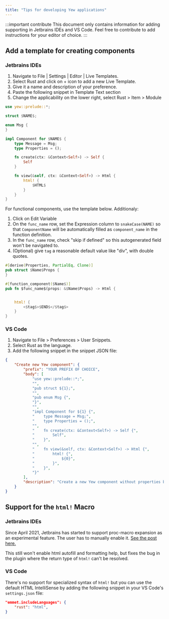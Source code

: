 ```yaml
---
title: "Tips for developing Yew applications"
---
```


:::important contribute
This document only contains information for adding supporting in Jetbrains IDEs and VS Code.
Feel free to contribute to add instructions for your editor of choice. 
:::

## Add a template for creating components

### Jetbrains IDEs

1. Navigate to File | Settings | Editor | Live Templates.
2. Select Rust and click on + icon to add a new Live Template.
3. Give it a name and description of your preference.
4. Paste the following snippet in Template Text section
5. Change the applicability on the lower right, select Rust > Item > Module
```rust ,ignore
use yew::prelude::*;

struct $NAME$;

enum Msg {
}

impl Component for $NAME$ {
    type Message = Msg;
    type Properties = ();

    fn create(ctx: &Context<Self>) -> Self {
        Self
    }

    fn view(&self, ctx: &Context<Self>) -> Html {
        html! {
            $HTML$
        }
    }
}
```

For functional components, use the template below. Additionaly: 

1. Click on Edit Variable
2. On the `func_name` row, set the Expression column to `snakeCase(NAME)` so that `ComponentName` will be automatically filled as `component_name`
in the function definition.
3. In the `func_name` row, check "skip if defined" so this autogenerated field won't be navigated to.
4. (Optional) give `tag` a reasonable default value like "div", with double quotes. 

```rust ,ignore
#[derive(Properties, PartialEq, Clone)]
pub struct $Name$Props {
}

#[function_component($Name$)]
pub fn $func_name$(props: &$Name$Props) -> Html {


    html! {
        <$tag$>$END$</$tag$>
    }
}
```



### VS Code

1. Navigate to File > Preferences > User Snippets.
2. Select Rust as the language.
3. Add the following snippet in the snippet JSON file:

```json
{
	"Create new Yew component": {
		"prefix": "YOUR PREFIX OF CHOICE",
		"body": [
			"use yew::prelude::*;",
			"",
			"pub struct ${1};",
			"",
			"pub enum Msg {",
			"}",
			"",
			"impl Component for ${1} {",
			"    type Message = Msg;",
			"    type Properties = ();",
			"",
			"    fn create(ctx: &Context<Self>) -> Self {",
			"        Self",
			"    }",
			"",
			"    fn view(&self, ctx: &Context<Self>) -> Html {",
			"        html! {",
			"            ${0}",
			"        }",
			"    }",
			"}"
		],
		"description": "Create a new Yew component without properties but with a message enum"
	}
}

```

## Support for the `html!` Macro 

### Jetbrains IDEs



Since April 2021, Jetbrains has started to support proc-macro expansion as an experimental feature.
The user has to manually enable it.
[See the post here.](https://blog.jetbrains.com/rust/2021/04/08/intellij-rust-updates-for-2021-1/#proc-macros) 

This still won't enable html autofill and formatting help, but fixes the bug in the plugin where 
the return type of `html!` can't be resolved.

### VS Code

There's no support for specialized syntax of `html!` but you can use the default HTML IntelliSense by adding the following snippet in your VS Code's `settings.json` file:

```json
"emmet.includeLanguages": {
    "rust": "html",
}
```
